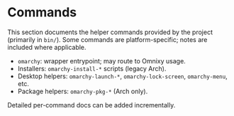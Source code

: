 # Commands

This section documents the helper commands provided by the project (primarily in `bin/`). Some commands are platform-specific; notes are included where applicable.

- `omarchy`: wrapper entrypoint; may route to Omnixy usage.
- Installers: `omarchy-install-*` scripts (legacy Arch).
- Desktop helpers: `omarchy-launch-*`, `omarchy-lock-screen`, `omarchy-menu`, etc.
- Package helpers: `omarchy-pkg-*` (Arch only).

Detailed per-command docs can be added incrementally.

